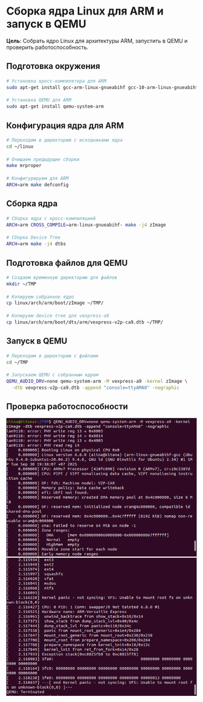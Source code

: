 # Сборка ядра Linux для ARM и запуск в QEMU

**Цель**: Собрать ядро Linux для архитектуры ARM, запустить в QEMU и проверить работоспособность.

## Подготовка окружения

```bash
# Установка кросс-компилятора для ARM
sudo apt-get install gcc-arm-linux-gnueabihf gcc-10-arm-linux-gnueabihf

# Установка QEMU для ARM
sudo apt-get install qemu-system-arm
```

## Конфигурация ядра для ARM

```bash
# Переходим в директорию с исходниками ядра
cd ~/linux

# Очищаем предыдущие сборки
make mrproper

# Конфигурируем для ARM 
ARCH=arm make defconfig
```

## Сборка ядра

```bash
# Сборка ядра с кросс-компиляцией
ARCH=arm CROSS_COMPILE=arm-linux-gnueabihf- make -j4 zImage

# Сборка Device Tree
ARCH=arm make -j4 dtbs
```

## Подготовка файлов для QEMU

```bash
# Создаем временную директорию для файлов
mkdir ~/TMP

# Копируем собранное ядро
cp linux/arch/arm/boot/zImage ~/TMP/

# Копируем device tree для vexpress-a9
cp linux/arch/arm/boot/dts/arm/vexpress-v2p-ca9.dtb ~/TMP/
```

## Запуск в QEMU

```bash
# Переходим в директорию с файлами
cd ~/TMP

# Запускаем QEMU с собранным ядром
QEMU_AUDIO_DRV=none qemu-system-arm -M vexpress-a9 -kernel zImage \
  -dtb vexpress-v2p-ca9.dtb -append "console=ttyAMA0" -nographic
```

## Проверка работоспособности

![1](img/1.png)
![2](img/2.png)
